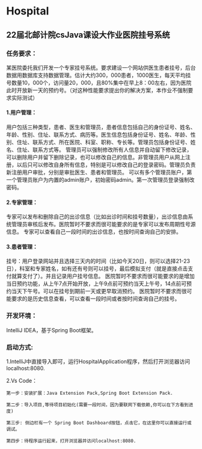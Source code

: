 # Hospital
## 22届北邮计院csJava课设大作业医院挂号系统

### 任务要求：
某医院委托我们开发一个专家挂号系统。要求建设一个网站供医生患者挂号，后台数据用数据库支持数据管理。估计大约300，000患者，1000医生，每天平均挂号数量10，000个，访问量20，000，且80%集中在早上8：00左右，因为医院此时开放新一天的预约号。（对这种性能要求提出你的解决方案，本作业不强制要求实际测试）

#### 1.用户管理：
用户包括三种类型，患者、医生和管理员，患者信息包括自己的身份证号、姓名、年龄、性别、住址、联系方式、病历等。医生信息包括身份证号、姓名、年龄、性别、住址、联系方式、所在医院、科室、职称、专长等。管理员包括身份证号、姓名、住址、联系方式等。
管理员可以强制修改所有人信息并自动留下修改记录，可以删除用户并留下删除记录，也可以修改自己的信息。非管理员用户从网上注册，以后只可以修改自身所有信息，特别是可以修改自己的登录密码。管理员负责新注册用户审批，分别是审批医生、患者和管理员。
可以有多个管理员账户，第一个管理员账户为内置的admin账户，初始密码admin。第一次管理员登录强制改密码。

#### 2.专家管理：
专家可以发布和删除自己的出诊信息（比如出诊时间和挂号数量），出诊信息由系统管理员审核后发布。医院暂时不要求而很可能要求的是专家可以发布周期性号源信息。
专家可以查看自己一段时间的出诊信息，也按时间查询自己的安排。

#### 3.患者管理：
挂号：用户登录网站并且选择三天内的时间（比如今天20日，则可以选择21-23日），科室和专家姓名，如有还有号则可以挂号，最后模拟支付（就是直接点击支付就算支付了）。并且记录用户挂号信息。
医院暂时不要求而很可能要求的是增加当日预约功能，从上午7点开始开放，上午9点前可预约当天上午号，14点前可预约当天下午号。可以在挂号到期前一天或更早取消预约。
医院暂时不要求而很可能要求的是历史信息查看，可以查看一段时间或者按时间查询自己的挂号。

### 开发环境：
 IntelliJ IDEA，基于Spring Boot框架。

### 启动方式:
1.IntelliJ中直接导入即可，运行HospitalApplication程序，然后打开浏览器访问localhost:8080.

2.Vs Code：

    第一步：安装扩展：Java Extension Pack,Spring Boot Extension Pack.

    第二步：导入项目,等待项目初始化(需要一段时间，因为要联网下载依赖,你可以在下方看到进度)

    第三步: 侧边栏有一个 Spring Boot Dashboard按钮，点击它，在这里你可以直接运行或调试。

    第四步：待程序运行起来，打开浏览器并访问localhost:8080.
